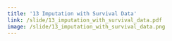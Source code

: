 ```yaml
---
title: '13 Imputation with Survival Data'
link: /slide/13_imputation_with_survival_data.pdf
image: /slide/13_imputation_with_survival_data.png
---
```



